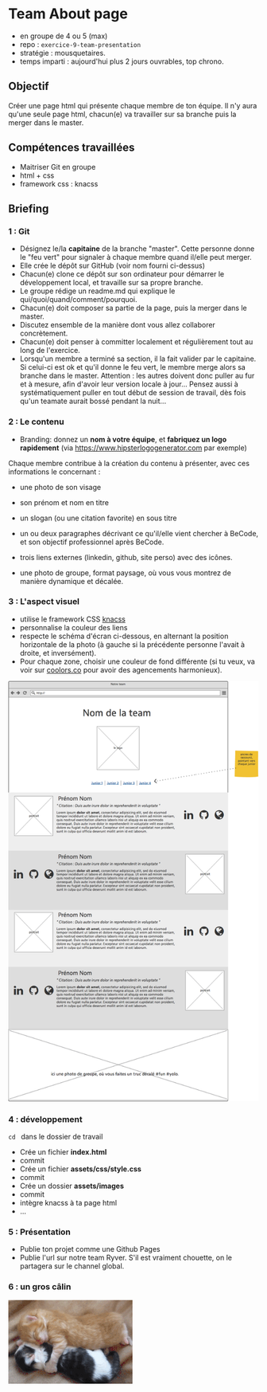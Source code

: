 # Team About page

- en groupe de 4 ou 5 (max)
- repo : `exercice-9-team-presentation`
- stratégie : mousquetaires.
- temps imparti : aujourd'hui plus 2 jours ouvrables, top chrono.

## Objectif
Créer une page html qui présente chaque membre de ton équipe. Il n'y aura qu'une seule page html, chacun(e) va travailler sur sa branche puis la merger dans le master.

## Compétences travaillées

- Maitriser Git en groupe
- html + css
- framework css : knacss

## Briefing

### 1 : Git
- Désignez le/la **capitaine** de la branche "master". Cette personne donne le "feu vert" pour signaler à chaque membre quand il/elle peut merger.
- Elle crée le dépôt sur GitHub (voir nom fourni ci-dessus)
- Chacun(e) clone ce dépôt sur son ordinateur pour démarrer le développement local, et travaille sur sa propre branche.
- Le groupe rédige un readme.md qui explique le qui/quoi/quand/comment/pourquoi.
- Chacun(e) doit composer sa partie de la page, puis la merger dans le master.
- Discutez ensemble de la manière dont vous allez collaborer concrètement.
- Chacun(e) doit penser à committer localement et régulièrement tout au long de l'exercice.
- Lorsqu'un membre a terminé sa section, il la fait valider par le capitaine. Si celui-ci est ok et qu'il donne le feu vert, le membre merge alors sa branche dans le master. Attention : les autres doivent donc puller au fur et à mesure, afin d'avoir leur version locale à jour... Pensez aussi à systématiquement puller en tout début de session de travail, dès fois qu'un teamate aurait bossé pendant la nuit...

### 2 : Le contenu

- Branding: donnez un **nom à votre équipe**, et **fabriquez un logo rapidement** (via https://www.hipsterlogogenerator.com par exemple) 

Chaque membre contribue à la création du contenu à présenter, avec ces informations le concernant :   

- une photo de son visage  
- son prénom et nom en titre
- un slogan (ou une citation favorite) en sous titre
- un ou deux paragraphes décrivant ce qu'il/elle vient chercher à BeCode, et son objectif professionnel après BeCode.
- trois liens externes (linkedin, github, site perso) avec des icônes.

- une photo de groupe, format paysage, où vous vous montrez de manière dynamique et décalée.

### 3 : L'aspect visuel
- utilise le framework CSS [knacss](https://knacss.com/)
- personnalise la couleur des liens
- respecte le schéma d'écran ci-dessous, en alternant la position horizontale de la photo (à gauche si la précédente personne l'avait à droite, et inversément).
- Pour chaque zone, choisir une couleur de fond différente (si tu veux, va voir sur [coolors.co](https://coolors.co) pour avoir des agencements harmonieux).

[![](./images/about.png)
](./images/about.png)

### 4 : développement

`cd ` dans le dossier de travail

- Crée un fichier **index.html**
- commit
- Crée un fichier **assets/css/style.css**
- commit
- Crée un dossier **assets/images**
- commit
- intègre knacss à ta page html
- ...

### 5 : Présentation

- Publie ton projet comme une Github Pages
- Publie l'url sur notre team Ryver. S'il est vraiment chouette, on le partagera sur le channel global.

### 6 : un gros câlin

![](./images/calin.gif)


